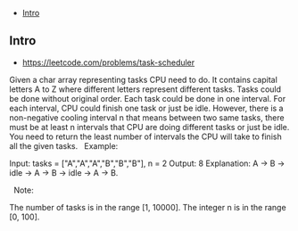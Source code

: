 - [Intro](#intro)

## Intro

- https://leetcode.com/problems/task-scheduler

Given a char array representing tasks CPU need to do. It contains capital letters A to Z where different letters represent different tasks. Tasks could be done without original order. Each task could be done in one interval. For each interval, CPU could finish one task or just be idle.
However, there is a non-negative cooling interval n that means between two same tasks, there must be at least n intervals that CPU are doing different tasks or just be idle.
You need to return the least number of intervals the CPU will take to finish all the given tasks.
 
Example:

Input: tasks = ["A","A","A","B","B","B"], n = 2
Output: 8
Explanation: A -> B -> idle -> A -> B -> idle -> A -> B.

 
Note:

The number of tasks is in the range [1, 10000].
The integer n is in the range [0, 100].

